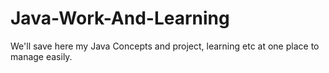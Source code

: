 # Java-Work-And-Learning
We'll save here my Java Concepts and project, learning etc at one place to manage easily.
